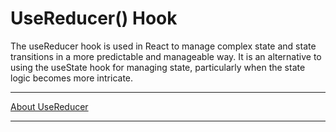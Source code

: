 # UseReducer() Hook
The useReducer hook is used in React to manage complex state and state transitions in a more predictable and manageable way. It is an alternative to using the useState hook for managing state, particularly when the state logic becomes more intricate.

<hr/>

[About UseReducer](https://react.dev/reference/react/useReducer)

<hr/>
